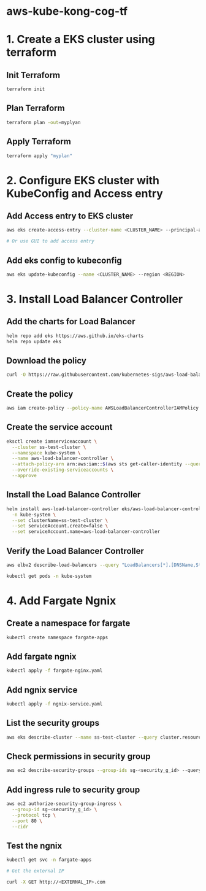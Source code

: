 # aws-kube-kong-cog-tf

# 1. Create a EKS cluster using terraform

## Init Terraform

```bash
terraform init
```

## Plan Terraform

```bash
terraform plan -out=myplyan
```

## Apply Terraform

```bash
terraform apply "myplan"
```

# 2. Configure EKS cluster with KubeConfig and Access entry

## Add Access entry to EKS cluster

```bash
aws eks create-access-entry --cluster-name <CLUSTER_NAME> --principal-arn arn:aws:iam::<ACCOUNT_ID>:role/<YOUR_CLUSTER_NAME> --type EC2_LINUX

# Or use GUI to add access entry
```

## Add eks config to kubeconfig

```bash
aws eks update-kubeconfig --name <CLUSTER_NAME> --region <REGION>
```

# 3. Install Load Balancer Controller

## Add the charts for Load Balancer

```bash
helm repo add eks https://aws.github.io/eks-charts
helm repo update eks
```

## Download the policy

```bash
curl -O https://raw.githubusercontent.com/kubernetes-sigs/aws-load-balancer-controller/main/docs/install/iam_policy.json
```

## Create the policy

```bash
aws iam create-policy --policy-name AWSLoadBalancerControllerIAMPolicy --policy-document file://iam_policy.json
```

## Create the service account

```bash
eksctl create iamserviceaccount \
  --cluster ss-test-cluster \
  --namespace kube-system \
  --name aws-load-balancer-controller \
  --attach-policy-arn arn:aws:iam::$(aws sts get-caller-identity --query Account --output text):policy/AWSLoadBalancerControllerIAMPolicy \
  --override-existing-serviceaccounts \
  --approve
```

## Install the Load Balance Controller

```bash
helm install aws-load-balancer-controller eks/aws-load-balancer-controller \
  -n kube-system \
  --set clusterName=ss-test-cluster \
  --set serviceAccount.create=false \
  --set serviceAccount.name=aws-load-balancer-controller
```

## Verify the Load Balancer Controller

```bash
aws elbv2 describe-load-balancers --query "LoadBalancers[*].[DNSName,State.Code]" --output table 
```

```bash
kubectl get pods -n kube-system
```

# 4. Add Fargate Ngnix

## Create a namespace for fargate

```bash
kubectl create namespace fargate-apps
```


## Add fargate ngnix

```bash
kubectl apply -f fargate-nginx.yaml
```

## Add ngnix service

```bash
kubectl apply -f ngnix-service.yaml
```

## List the security groups

```bash
aws eks describe-cluster --name ss-test-cluster --query cluster.resourcesVpcConfig.securityGroupIds
```

## Check permissions in security group

```bash
aws ec2 describe-security-groups --group-ids sg-<security_g_id> --query "SecurityGroups[0].IpPermissions"
```

## Add ingress rule to security group

```bash
aws ec2 authorize-security-group-ingress \
  --group-id sg-<security_g_id> \
  --protocol tcp \
  --port 80 \
  --cidr
```

## Test the ngnix

```bash
kubectl get svc -n fargate-apps

# Get the external IP 

curl -X GET http://<EXTERNAL_IP>.com
```
